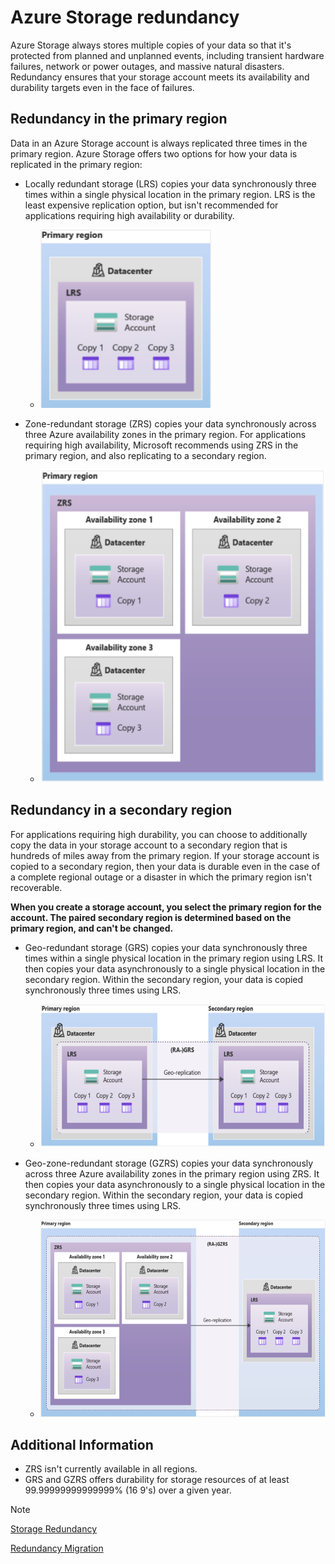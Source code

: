 # Azure Storage redundancy

Azure Storage always stores multiple copies of your data so that it's protected from planned and unplanned events, including transient hardware failures, network or power outages, and massive natural disasters. Redundancy ensures that your storage account meets its availability and durability targets even in the face of failures.

## Redundancy in the primary region

Data in an Azure Storage account is always replicated three times in the primary region. Azure Storage offers two options for how your data is replicated in the primary region:

- Locally redundant storage (LRS) copies your data synchronously three times within a single physical location in the primary region. LRS is the least expensive replication option, but isn't recommended for applications requiring high availability or durability.
  - <img src="./img/lrs.png" width="273" height="285" />

- Zone-redundant storage (ZRS) copies your data synchronously across three Azure availability zones in the primary region. For applications requiring high availability, Microsoft recommends using ZRS in the primary region, and also replicating to a secondary region.
  - <img src="./img/zrs.png" width="503" height="500" />

## Redundancy in a secondary region

For applications requiring high durability, you can choose to additionally copy the data in your storage account to a secondary region that is hundreds of miles away from the primary region. If your storage account is copied to a secondary region, then your data is durable even in the case of a complete regional outage or a disaster in which the primary region isn't recoverable.

**When you create a storage account, you select the primary region for the account. The paired secondary region is determined based on the primary region, and can't be changed.**

- Geo-redundant storage (GRS) copies your data synchronously three times within a single physical location in the primary region using LRS. It then copies your data asynchronously to a single physical location in the secondary region. Within the secondary region, your data is copied synchronously three times using LRS.
  - <img src="./img/grs.png" width="561" height="229" />

- Geo-zone-redundant storage (GZRS) copies your data synchronously across three Azure availability zones in the primary region using ZRS. It then copies your data asynchronously to a single physical location in the secondary region. Within the secondary region, your data is copied synchronously three times using LRS.
  - <img src="./img/gzrs.png" width="561" height="316" />

## Additional Information

- ZRS isn't currently available in all regions.
- GRS and GZRS offers durability for storage resources of at least 99.99999999999999% (16 9's) over a given year.

>[!NOTE]
>[Storage Redundancy](https://learn.microsoft.com/en-us/azure/storage/common/storage-redundancy)
>
>[Redundancy Migration](https://learn.microsoft.com/en-us/azure/storage/common/redundancy-migration)
